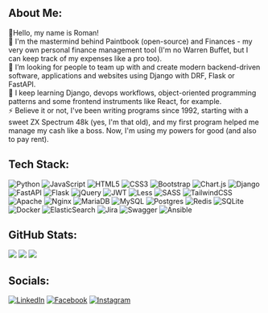 ## About Me:

👋Hello, my name is Roman!
<br>
🔭 I'm the mastermind behind Paintbook (open-source) and Finances - my very own personal finance management tool (I'm no Warren Buffet, but I can keep track of my expenses like a pro too).
<br>
👯 I’m looking for people to team up with and create modern backend-driven software, applications and websites using Django with DRF, Flask or FastAPI.
<br>
🌱 I keep learning Django, devops workflows, object-oriented programming patterns and some frontend instruments like React, for example.
<br>
⚡ Believe it or not, I've been writing programs since 1992, starting with a sweet ZX Spectrum 48k (yes, I'm that old), and my first program helped me manage my cash like a boss. Now, I'm using my powers for good (and also to pay rent).

## Tech Stack:
![Python](https://img.shields.io/badge/python-343434?style=for-the-badge&logo=python&logoColor=white) ![JavaScript](https://img.shields.io/badge/javascript-343434.svg?style=for-the-badge&logo=javascript&logoColor=white) ![HTML5](https://img.shields.io/badge/html5-343434.svg?style=for-the-badge&logo=html5&logoColor=white) ![CSS3](https://img.shields.io/badge/css3-343434.svg?style=for-the-badge&logo=css3&logoColor=white) ![Bootstrap](https://img.shields.io/badge/bootstrap-343434.svg?style=for-the-badge&logo=bootstrap&logoColor=white) ![Chart.js](https://img.shields.io/badge/chart.js-343434.svg?style=for-the-badge&logo=chart.js&logoColor=white) ![Django](https://img.shields.io/badge/django-343434.svg?style=for-the-badge&logo=django&logoColor=white) ![FastAPI](https://img.shields.io/badge/FastAPI-343434?style=for-the-badge&logo=fastapi&logoColor=white) ![Flask](https://img.shields.io/badge/flask-343434.svg?style=for-the-badge&logo=flask&logoColor=white) ![jQuery](https://img.shields.io/badge/jquery-343434.svg?style=for-the-badge&logo=jquery&logoColor=white) ![JWT](https://img.shields.io/badge/JWT-343434?style=for-the-badge&logo=JSON%20web%20tokens&logoColor=white) ![Less](https://img.shields.io/badge/less-343434?style=for-the-badge&logo=less&logoColor=white) ![SASS](https://img.shields.io/badge/SASS-343434.svg?style=for-the-badge&logo=SASS&logoColor=white) ![TailwindCSS](https://img.shields.io/badge/tailwindcss-343434.svg?style=for-the-badge&logo=tailwind-css&logoColor=white) ![Apache](https://img.shields.io/badge/apache-343434.svg?style=for-the-badge&logo=apache&logoColor=white) ![Nginx](https://img.shields.io/badge/nginx-343434.svg?style=for-the-badge&logo=nginx&logoColor=white) ![MariaDB](https://img.shields.io/badge/MariaDB-343434?style=for-the-badge&logo=mariadb&logoColor=white) ![MySQL](https://img.shields.io/badge/mysql-343434.svg?style=for-the-badge&logo=mysql&logoColor=white) ![Postgres](https://img.shields.io/badge/postgres-343434.svg?style=for-the-badge&logo=postgresql&logoColor=white) ![Redis](https://img.shields.io/badge/redis-343434.svg?style=for-the-badge&logo=redis&logoColor=white) ![SQLite](https://img.shields.io/badge/sqlite-343434.svg?style=for-the-badge&logo=sqlite&logoColor=white) ![Docker](https://img.shields.io/badge/docker-343434.svg?style=for-the-badge&logo=docker&logoColor=white) ![ElasticSearch](https://img.shields.io/badge/-ElasticSearch-343434?style=for-the-badge&logo=elasticsearch) ![Jira](https://img.shields.io/badge/jira-343434.svg?style=for-the-badge&logo=jira&logoColor=white) ![Swagger](https://img.shields.io/badge/-Swagger-343434?style=for-the-badge&logo=swagger&logoColor=white) ![Ansible](https://img.shields.io/badge/Ansible-343434?style=for-the-badge&logo=ansible&logoColor=white)

## GitHub Stats:
![](https://github-readme-stats-git-masterrstaa-rickstaa.vercel.app/api?username=spaut33&theme=transparent&hide_border=true&card_width=400) ![](https://github-readme-streak-stats.herokuapp.com/?user=spaut33&theme=transparent&hide_border=true&card_width=400)
![](https://github-profile-summary-cards.vercel.app/api/cards/profile-details?username=spaut33&theme=transparent)


## Socials:
[![LinkedIn](https://img.shields.io/badge/LinkedIn-%230077B5.svg?logo=linkedin&logoColor=white&style=for-the-badge)](https://linkedin.com/in/roman-petrakov-a160aa70) [![Facebook](https://img.shields.io/badge/Facebook-%231877F2.svg?logo=Facebook&logoColor=white&style=for-the-badge)](https://facebook.com/roman.petrakov.3) [![Instagram](https://img.shields.io/badge/Instagram-%23E4405F.svg?logo=Instagram&logoColor=white&style=for-the-badge)](https://instagram.com/roman.petrakov)
